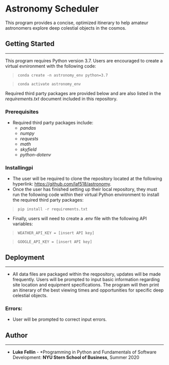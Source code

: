 # Astronomy Scheduler
This program provides a concise, optimized itinerary to help amateur astronomers explore deep colestial objects in the cosmos. 
## Getting Started
---
This program requires Python  version 3.7. Users are encouraged to create a virtual evnironment with the following code:
>`conda create -n astronomy_env python=3.7`

>`conda activate astronomy_env`

Required third party packages are provided below and are also listed in the *requirements.txt* document included in this repository.
### Prerequisites
* Required third party packages include:
    * *pandas*
    * *numpy*
    * *requests*
    * *math*
    * *skyfield*
    * *python-dotenv*
### Installingpi
* The user will be required to clone the repository located at the following hyperlink: https://github.com/laf518/astronomy. 
* Once the user has finished setting up their local repository, they must run the following code within their virtual Python environment to install the required third party packages:
>`pip install -r requirements.txt`
* Finally, users will need to create a .env file with the following API variables:
>`WEATHER_API_KEY = [insert API key]`

>`GOOGLE_API_KEY = [insert API key]`
## Deployment
---
* All data files are packaged within the reqpository, updates will be made frequently.  Users will be prompted to input basic information regarding site location and equipment specifications. The program will then print an itinerary of the best viewing times and opportunities for specific deep celestial objects. 

### Errors:
* User will be prompted to correct input errors.

## Author
---
* **Luke Fellin** - *Programming in Python and Fundamentals of Software Development: **NYU Stern School of Business**, Summer 2020